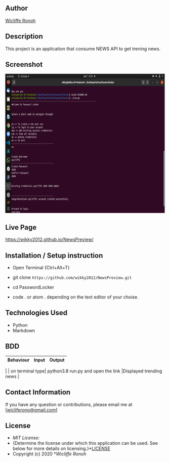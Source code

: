 

## Author

[Wicliffe Ronoh](https://github.com/wikky2012/NewsPreview)

## Description

This project is an application that consume NEWS API to get trening news. 

## Screenshot
<img src=https://github.com/wikky2012/PasswordLocker/blob/gh-pages/images/Screenshot%20from%202020-09-07%2022-55-32.png width="800px" height="440px">

## Live Page 
https://wikky2012.github.io/NewsPreview/


## Installation / Setup instruction
* Open Terminal {Ctrl+Alt+T}

* git clone ```https://github.com/wikky2012/NewsPreview.git```

* cd PasswordLocker

* code . or atom . depending on the text editor of your choise.

## Technologies Used

* Python
* Markdown



## BDD
| Behaviour      | Input        | Output       |
| :------------- | :----------: | -----------: |
| 
| on terminal type|  python3.8 run.py and open the link |Displayed trending news |

## Contact Information 

If you have any question or contributions, please email me at [wicliferono@gmail.com]

## License
* *MIT License:*
* {Determine the license under which this application can be used.  See below for more details on licensing.}*[LICENSE](LICENSE)
* Copyright (c) 2020 **Wicliffe Ronoh*


